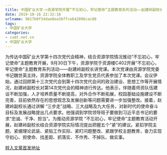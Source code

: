 ```yaml
---
title: 中国矿业大学->资源学院开展“不忘初心，牢记使命”主题教育系列活动——赵建岭副校长讲党课 | cumt.net.cn
date: 2019-10-16 22:32:18
urlname: 9817b0f34dae8ea36ffce642096cac88
tags: 
- 中国矿业大学
categories:
- cumt.net.cn
- 中国矿业大学
---
```

为传达中国矿业大学第十四次党代会精神，结合资源学院情况推动“不忘初心，牢记使命”主题教育开展，9月30日下午，资源学院于资源楼C402开展“不忘初心，牢记使命”主题教育系列活动——赵建岭副校长讲党课。本次党课由资源学院党委书记魏世英主持，资源学院全体教职工及学生党员代表参加了本次党课。会议伊始，通过回顾第十三次党代会到第十四次党代会间的政治建设、思想工作等开展情况，赵建岭副校长对第14次党代会的精神进行传达。他表示，伴随着师资队伍建设不断加强，人才培养质量不断提高，对外合作不断拓展，校园基础设施建设不断完善，目前依然存在的思想观念及发展创新等问题需要进一步加强整改。接着，赵建岭副校长通过讲解 “三步走”战略、三大战略及九大任务，对新时代的使命奋斗目标及发展战略提出几点要求。他强调到学院领导班子要做到习近平总书记的要求“忠诚、干净、担当”。为推动资源学院 “不忘初心，牢记使命”主题教育活动开展，赵建岭副校长结合资源学院实际情况提出把握五个“紧”的建议。紧扣学院主题、紧绷理论武装、紧贴工作实际、紧盯问题整改、紧跟学校主题教育，奋力实现守初心、担使命、找差距、抓落实、不作秀、不掉队、做实事。



[转入文章首发地址](http://xwzx.cumt.edu.cn/4a/5b/c523a543323/page.htm)